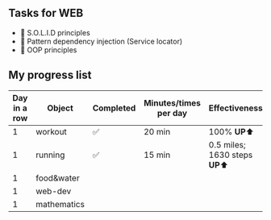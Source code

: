 ## Tasks for WEB
+ 📌 S.O.L.I.D principles
+ 📌 Pattern dependency injection (Service locator)
+ 📌 OOP principles


## My progress list
| Day in a row | Object | Completed | Minutes/times per day | Effectiveness |
| ------------ | ------ | --------- | --------------------- | ------------- |
| 1 | workout | ✅ | 20 min | 100% **UP**⬆️ |
| 1 | running | ✅ | 15 min | 0.5 miles; 1630 steps **UP**⬆️ |
| 1 | food&water |
| 1 | web-dev | 
| 1 | mathematics | 
